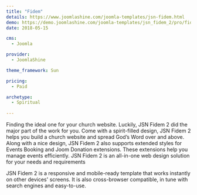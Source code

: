 ```yaml
---
title: "Fidem"
details: https://www.joomlashine.com/joomla-templates/jsn-fidem.html
demo: https://demo.joomlashine.com/joomla-templates/jsn_fidem_2/pro/fidem/
date: 2018-05-15

cms: 
  - Joomla

provider: 
  - JoomlaShine

theme_framework: Sun

pricing:
  - Paid

archetype:
  - Spiritual
  
---
```


Finding the ideal one for your church website. Luckily, JSN Fidem 2 did the major part of the work for you. Come with a spirit-filled design, JSN Fidem 2 helps you build a  church website and spread God’s Word over and above. Along with a nice design, JSN Fidem 2 also supports extended styles for Events Booking and Joom Donation extensions. These extensions help you manage events efficiently. JSN Fidem 2 is an all-in-one web design solution for your needs and requirements

JSN Fidem 2 is a responsive and mobile-ready template that works instantly on other devices' screens. It is also cross-browser compatible, in tune with search engines and easy-to-use.
